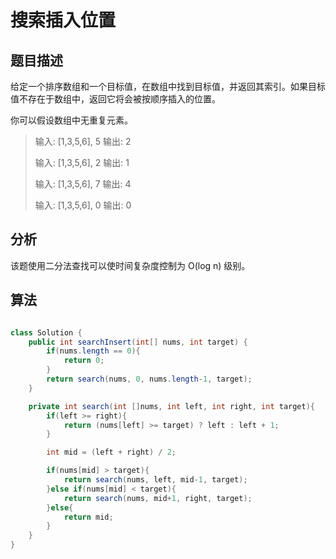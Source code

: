 # 搜索插入位置

## 题目描述

给定一个排序数组和一个目标值，在数组中找到目标值，并返回其索引。如果目标值不存在于数组中，返回它将会被按顺序插入的位置。

你可以假设数组中无重复元素。

>输入: [1,3,5,6], 5
>输出: 2
>
>输入: [1,3,5,6], 2
>输出: 1
>
>输入: [1,3,5,6], 7
>输出: 4
>
>输入: [1,3,5,6], 0
>输出: 0

## 分析

该题使用二分法查找可以使时间复杂度控制为 O(log n) 级别。

## 算法

```java

class Solution {
    public int searchInsert(int[] nums, int target) {
        if(nums.length == 0){
            return 0;
        }
        return search(nums, 0, nums.length-1, target);
    }

    private int search(int []nums, int left, int right, int target){
        if(left >= right){
            return (nums[left] >= target) ? left : left + 1;
        }

        int mid = (left + right) / 2;

        if(nums[mid] > target){
            return search(nums, left, mid-1, target);
        }else if(nums[mid] < target){
            return search(nums, mid+1, right, target);
        }else{
            return mid;
        }
    }
}
```